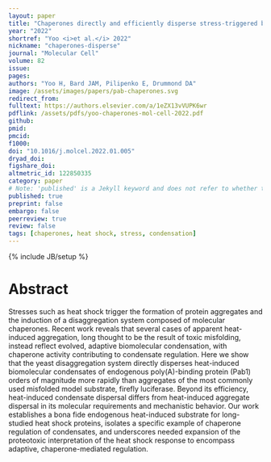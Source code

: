 ```yaml
---
layout: paper
title: "Chaperones directly and efficiently disperse stress-triggered biomolecular condensates"
year: "2022"
shortref: "Yoo <i>et al.</i> 2022"
nickname: "chaperones-disperse"
journal: "Molecular Cell"
volume: 82
issue: 
pages: 
authors: "Yoo H, Bard JAM, Pilipenko E, Drummond DA"
image: /assets/images/papers/pab-chaperones.svg
redirect_from: 
fulltext: https://authors.elsevier.com/a/1eZX13vVUPK6wr
pdflink: /assets/pdfs/yoo-chaperones-mol-cell-2022.pdf
github:
pmid: 
pmcid: 
f1000: 
doi: "10.1016/j.molcel.2022.01.005"
dryad_doi: 
figshare_doi: 
altmetric_id: 122850335
category: paper
# Note: 'published' is a Jekyll keyword and does not refer to whether the paper is published, but rather to whether this Markdown should be part of the rendered site.
published: true
preprint: false
embargo: false	
peerreview: true
review: false
tags: [chaperones, heat shock, stress, condensation]
---
```

{% include JB/setup %}

# Abstract 

Stresses such as heat shock trigger the formation of protein aggregates and the induction of a disaggregation
system composed of molecular chaperones. Recent work reveals that several cases of apparent heat-
induced aggregation, long thought to be the result of toxic misfolding, instead reflect evolved, adaptive biomolecular condensation, with chaperone activity contributing to condensate regulation. Here we show that
the yeast disaggregation system directly disperses heat-induced biomolecular condensates of endogenous
poly(A)-binding protein (Pab1) orders of magnitude more rapidly than aggregates of the most commonly used
misfolded model substrate, firefly luciferase. Beyond its efficiency, heat-induced condensate dispersal differs from heat-induced aggregate dispersal in its molecular requirements and mechanistic behavior. Our
work establishes a bona fide endogenous heat-induced substrate for long-studied heat shock proteins, isolates a specific example of chaperone regulation of condensates, and underscores needed expansion of the
proteotoxic interpretation of the heat shock response to encompass adaptive, chaperone-mediated regulation.
